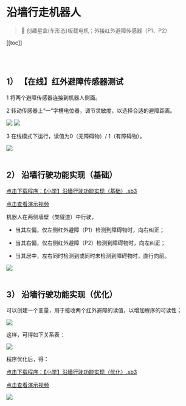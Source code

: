 # 沿墙行走机器人

> 🧰  创趣星盒(车形态)板载电机；外接红外避障传感器（P1、P2）

[[toc]]

<br>
<br>

<!-- <img src="/images/docimg/微信图片_20250220113449.jpg" width="60%"> -->

## 1） 【在线】红外避障传感器测试

1 将两个避障传感器连接到机器人侧面。

2 转动传感器上“一”字槽电位器，调节灵敏度，以选择合适的避障距离。

<img src="/images/docimg/微信图片_20250219100619.png">

<img src="/images/docimg/微信图片_20250219100616.png">

3 在线模式下运行，读值为0（无障碍物）/ 1（有障碍物）。

<img src="/images/docimg/【小学】【在线】红外避障传感器测试.png">

<br>
<br>

## 2） 沿墙行驶功能实现（基础）

<a href="/tutorial/hellocardoc/sb3/【小学】沿墙行驶功能实现（基础）.sb3">点击下载程序：【小学】沿墙行驶功能实现（基础）.sb3</a>

<a href="https://www.cfunworld.com" target="_blank">点击查看演示视频</a>

机器人在两侧墙壁（类隧道）中行驶，

- 当其左偏，仅左侧红外避障（P1）检测到障碍物时，向右纠正；

- 当其右偏，仅右侧红外避障（P2）检测到障碍物时，向左纠正；

- 当其居中，左右同时检测到或同时未检测到障碍物时，直行向前。

<img src="/images/docimg/【小学】沿墙行驶功能实现（基础）.png">

<br>
<br>

## 3） 沿墙行驶功能实现（优化）

可以创建一个变量，用于接收两个红外避障的读值，以增加程序的可读性；

<img src="/images/docimg/【小学】沿墙行驶功能实现（优化）1.png">

这样，可得如下关系表：

<img src="/images/docimg/Snipaste_2025-02-19_10-48-20.png">

程序优化后，得：

<a href="/tutorial/hellocardoc/sb3/【小学】沿墙行驶功能实现（优化）.sb3">点击下载程序：【小学】沿墙行驶功能实现（优化）.sb3</a>

<a href="https://www.cfunworld.com" target="_blank">点击查看演示视频</a>

<img src="/images/docimg/【小学】沿墙行驶功能实现（优化）2.png">


<br>
<br>

